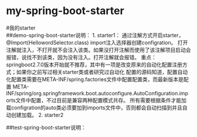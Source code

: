 # my-spring-boot-starter
#我的starter  
##demo-spring-boot-starter说明：
    1. starter1：
        通过注解方式开启starter，@Import(HellowordSelector.class) import注入选择器创建configration。
        打开注解就注入，不打开就不会注入该类。如果没打开注解而使用了该注解项目启动会报错，说找不到该类，因为没有注入。打开注解就会报错。
        重点：
            springboot2.7.0版本开始就不推荐，其中有一项是改变原来的自动化配置注册方式；如果你之前写过相关starter类或者研究过自动化
            配置的源码知道，配置自动化配置类需要在META-INF/spring.factories文件中配置配置类，而最新版本是配置
            META-INF/spring/org.springframework.boot.autoconfigure.AutoConfiguration.imports文件中配置，不过目前是兼容两种配置模式共存。
            所有需要根据条件才能加载configration的auto类必须要加到imports文件中，否则都会自动扫描到并且自动创建加载。
    2. starter2
    
##test-spring-boot-starter说明：